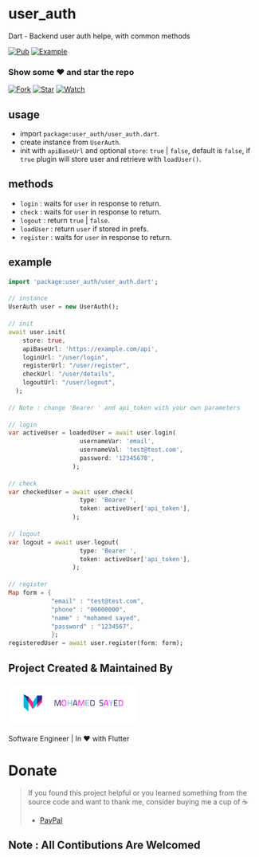 # user_auth

Dart - Backend user auth helpe, with common methods

[![Pub](https://img.shields.io/badge/Get%20library-pub-blue)](https://pub.dev/packages/user_auth)
[![Example](https://img.shields.io/badge/Example-Ex-success)](https://pub.dev/packages/user_auth#-example-tab-)

### Show some :heart: and star the repo

[![Fork](https://img.shields.io/github/forks/msayed-net/user_auth?style=social)](https://github.com/msayed-net/user_auth/fork)
[![Star](https://img.shields.io/github/stars/msayed-net/user_auth?style=social)](https://github.com/msayed-net/user_auth/stargazers)
[![Watch](https://img.shields.io/github/watchers/msayed-net/user_auth?style=social)](https://github.com/msayed-net/user_auth/) 

## usage
* import `package:user_auth/user_auth.dart`.
* create instance from `UserAuth`.
* init with `apiBaseUrl` and optional `store`: `true` | `false`, default is `false`, if `true` plugin will store user and retrieve with `loadUser()`.

## methods
* `login` : waits for `user` in response to return. 
* `check` : waits for `user` in response to return.  
* `logout` : return `true` | `false`.
* `loadUser` : return `user` if stored in prefs.
* `register` : waits for `user` in response to return. 

## example
```dart
import 'package:user_auth/user_auth.dart';

// instance
UserAuth user = new UserAuth();

// init
await user.init(
    store: true,
    apiBaseUrl: 'https://example.com/api',
    loginUrl: "/user/login",
    registerUrl: "/user/register",
    checkUrl: "/user/details",
    logoutUrl: "/user/logout",
  );

// Note : change 'Bearer ' and api_token with your own parameters

// login
var activeUser = loadedUser = await user.login(
                    usernameVar: 'email',
                    usernameVal: 'test@test.com',
                    password: '12345678',
                  );

// check
var checkedUser = await user.check(
                    type: 'Bearer ',
                    token: activeUser['api_token'],
                  ); 

// logout
var logout = await user.logout(
                    type: 'Bearer ',
                    token: activeUser['api_token'],
                  );

// register
Map form = {
            "email" : "test@test.com",
            "phone" : "00000000",
            "name" : "mohamed sayed",
            "password" : "1234567",
            };
registeredUser = await user.register(form: form);
```


## Project Created & Maintained By

### [![Mohamed Sayed](./logo.png)](https://msayed.net)

Software Engineer | In :heart: with Flutter

# Donate

> If you found this project helpful or you learned something from the source code and want to thank me, consider buying me a cup of :coffee:
>
> - [PayPal](https://www.paypal.me/msayednet/)

## Note : All Contibutions Are Welcomed